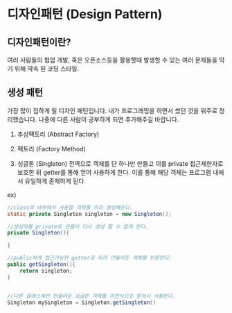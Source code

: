 # 디자인패턴 (Design Pattern)

## 디자인패턴이란?
여러 사람들의 협업 개발, 혹은 오픈소스등을 활용할때 발생할 수 있는 여러 문제들을 막기 위해 약속 된 코딩 스타일.

## 생성 패턴
가장 많이 접하게 될 디자인 패턴입니다. 내가 프로그래밍을 하면서 썼던 것을 위주로 정리했습니다.
나중에 다른 사람이 공부하게 되면 추가해주길 바랍니다.

1. 추상팩토리 (Abstract Factory)

2. 팩토리 (Factory Method)

3. 싱글톤 (Singleton)
전역으로 객체를 단 하나만 만들고 이를 private 접근제한자로 보호한 뒤 getter를 통해 얻어 사용하게 한다.
이를 통해 해당 객체는 프로그램 내에서 유일하게 존재하게 된다.

ex)

``` JAVA
//class의 내부에서 사용할 객체를 미리 생성해둔다.
static private Singleton singleton = new Singleton();

//생성자를 private로 만들어 다시 생성 할 수 없게 한다.
private Singleton(){

}

//public하게 접근가능한 getter로 미리 만들어둔 객체를 반환한다.
public getSingleton(){
    return singleton;
}
```

```JAVA

//다른 클래스에선 만들어둔 싱글톤 객체를 이런식으로 받아서 사용한다.
Singleton mySingleton = Singleton.getSingleton()

```
